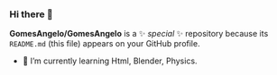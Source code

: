 ### Hi there 👋

**GomesAngelo/GomesAngelo** is a ✨ _special_ ✨ repository because its `README.md` (this file) appears on your GitHub profile.


- 🌱 I’m currently learning  Html, Blender, Physics.
